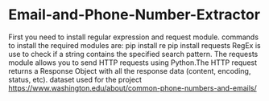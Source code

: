 # Email-and-Phone-Number-Extractor
First you need to install regular expression and request module. commands to install the required modules are: pip install re pip install requests RegEx is use to check if a string contains the specified search pattern. The requests module allows you to send HTTP requests using Python.The HTTP request returns a Response Object with all the response data (content, encoding, status, etc). dataset used for the project  https://www.washington.edu/about/common-phone-numbers-and-emails/

